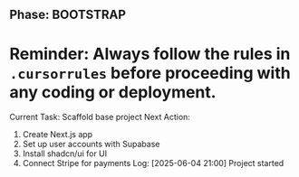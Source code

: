 ## Phase: BOOTSTRAP

# Reminder: Always follow the rules in `.cursorrules` before proceeding with any coding or deployment.

Current Task: Scaffold base project
Next Action:

1. Create Next.js app
2. Set up user accounts with Supabase
3. Install shadcn/ui for UI
4. Connect Stripe for payments
   Log: [2025-06-04 21:00] Project started
